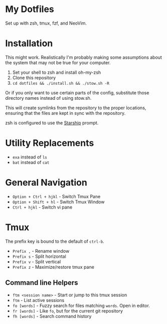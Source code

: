 # My Dotfiles

Set up with zsh, tmux, fzf, and NeoVim.

# Installation

This might work. Realistically I'm probably making some assumptions about the
system that may not be true for your computer.

1. Set your shell to zsh and install oh-my-zsh
2. Clone this repository
3. `cd dotfiles && ./install.sh && ./stow.sh -R`

Or if you only want to use certain parts of the config, substitute those directory names
instead of using stow.sh.

This will create symlinks from the repository to the proper locations, ensuring that the
files are kept in sync with the repository.

zsh is configured to use the [Starship](https://starship.rs) prompt.

# Utility Replacements

- `exa` instead of `ls`
- `bat` instead of `cat`

# General Navigation

- `Option + Ctrl + hjkl` - Switch Tmux Pane
- `Option + Shift + hl` - Switch Tmux Window
- `Ctrl + hjkl` - Switch vi pane

# Tmux

The prefix key is bound to the default of `ctrl-b`.

- `Prefix ,` - Rename window
- `Prefix s` - Split horizontal
- `Prefix v` - Split vertical
- `Prefix z` - Maximize/restore tmux pane

## Command line Helpers

- `ftm <session name>` - Start or jump to this tmux session
- `ftm` - List active sessions
- `fo [words]` - Fuzzy search for files matching `words`. Open in editor.
- `fr [words]` - Like `fo`, but for the current git repository
- `fh [words]` - Search command history

